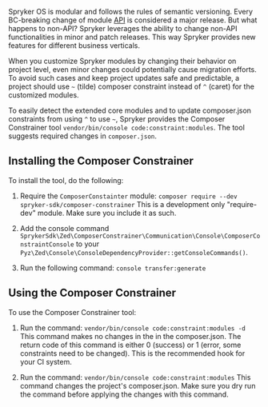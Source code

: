 Spryker OS is modular and follows the rules of semantic versioning. Every BC-breaking change of module [API](https://documentation.spryker.com/docs/definition-api) is considered a major release. But what happens to non-API? Spryker leverages the ability to change non-API functionalities in minor and patch releases. This way Spryker provides new features for different business verticals.

When you customize Spryker modules by changing their behavior on project level, even minor changes could potentially cause migration efforts. To avoid such cases and keep project updates safe and predictable, a project should use `~` (tilde) composer constraint instead of `^` (caret) for the customized modules.

To easily detect the extended core modules and to update composer.json constraints from using `^` to use `~`, Spryker provides the Composer Constrainer tool `vendor/bin/console code:constraint:modules`. The tool suggests required changes in `composer.json`.

## Installing the Composer Constrainer

To install the tool, do the following:

1. Require the `ComposerConstainter` module:
`composer require --dev spryker-sdk/composer-constrainer`
This is a development only "require-dev" module. Make sure you include it as such.

2. Add the console command `SprykerSdk\Zed\ComposerConstrainer\Communication\Console\ComposerConstraintConsole` to your `Pyz\Zed\Console\ConsoleDependencyProvider::getConsoleCommands()`.

3. Run the following command:
`console transfer:generate`

## Using the Composer Constrainer
To use the Composer Constrainer tool:

1. Run the command:
`vendor/bin/console code:constraint:modules -d`
This command makes no changes in the in the composer.json. The return code of this command is either 0 (success) or 1 (error, some constraints need to be changed). This is the recommended hook for your CI system.

2. Run the command:
`vendor/bin/console code:constraint:modules`
This command changes the project's composer.json. Make sure you dry run the command before applying the changes with this command.